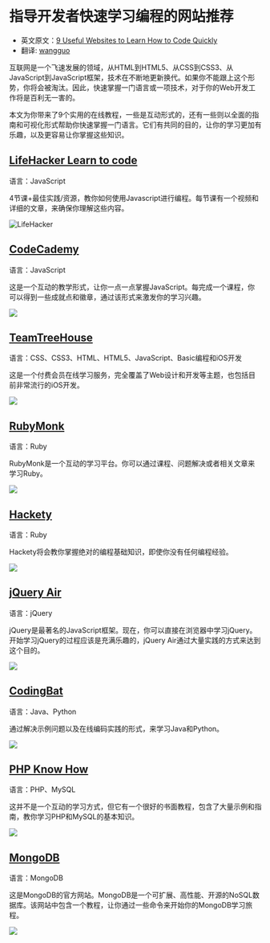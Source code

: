 #  指导开发者快速学习编程的网站推荐

* 英文原文：[9 Useful Websites to Learn How to Code Quickly](http://www.queness.com/post/10709/8-useful-websites-to-learn-how-to-code-quickly)
* 翻译:  [wangguo](http://wangguo.iteye.com/)

互联网是一个飞速发展的领域，从HTML到HTML5、从CSS到CSS3、从JavaScript到JavaScript框架，技术在不断地更新换代。如果你不能跟上这个形势，你将会被淘汰。因此，快速掌握一门语言或一项技术，对于你的Web开发工作将是百利无一害的。 

本文为你带来了9个实用的在线教程，一些是互动形式的，还有一些则以全面的指南和可视化形式帮助你快速掌握一门语言。它们有共同的目的，让你的学习更加有乐趣，以及更容易让你掌握这些知识。 

##  [LifeHacker Learn to code](http://www.lifehacker.com.au/2011/02/learn-to-code-the-full-beginners-guide/)

语言：JavaScript 

4节课+最佳实践/资源，教你如何使用Javascript进行编程。每节课有一个视频和详细的文章，来确保你理解这些内容。 

![LifeHacker](images/9-useful-LifeHacker.jpg)

##  [CodeCademy](http://www.codecademy.com/)

语言：JavaScript 

这是一个互动的教学形式，让你一点一点掌握JavaScript。每完成一个课程，你可以得到一些成就点和徽章，通过该形式来激发你的学习兴趣。 

![](images/9-useful-CodeCademy.jpg)


## [TeamTreeHouse](http://teamtreehouse.com/)

语言：CSS、CSS3、HTML、HTML5、JavaScript、Basic编程和iOS开发 

这是一个付费会员在线学习服务，完全覆盖了Web设计和开发等主题，也包括目前非常流行的iOS开发。 


![](images/9-useful-TeamTreeHouse.jpg)

## [RubyMonk](http://rubymonk.com/)

语言：Ruby 

RubyMonk是一个互动的学习平台。你可以通过课程、问题解决或者相关文章来学习Ruby。 

![](images/9-useful-rubyMonk.jpg)

## [Hackety](http://hackety-hack.com/)

语言：Ruby 

Hackety将会教你掌握绝对的编程基础知识，即使你没有任何编程经验。 


![](images/9-useful-hackety.jpg)

## [jQuery Air](http://jqueryair.com/)

语言：jQuery 

jQuery是最著名的JavaScript框架。现在，你可以直接在浏览器中学习jQuery。开始学习jQuery的过程应该是充满乐趣的，jQuery Air通过大量实践的方式来达到这个目的。 

![](images/9-useful-jqueryAir.jpg)


## [CodingBat](http://codingbat.com/)

语言：Java、Python 

通过解决示例问题以及在线编码实践的形式，来学习Java和Python。 


![](images/9-useful-codingBat.jpg)

## [PHP Know How](http://www.phpknowhow.com/)

语言：PHP、MySQL 

这并不是一个互动的学习方式，但它有一个很好的书面教程，包含了大量示例和指南，教你学习PHP和MySQL的基本知识。 


![](images/9-useful-phpKnowHow.jpg)

## [MongoDB](http://www.mongodb.org/)

语言：MongoDB 

这是MongoDB的官方网站。MongoDB是一个可扩展、高性能、开源的NoSQL数据库。该网站中包含一个教程，让你通过一些命令来开始你的MongoDB学习旅程。 


![](images/9-useful-mongodb.jpg)